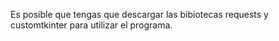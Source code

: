 Es posible que tengas que descargar las bibiotecas requests y customtkinter para utilizar el programa.

